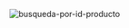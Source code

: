 ![busqueda-por-id-producto](https://github.com/AndresLlanos0498/hackaton-v1/assets/88214875/dba01fe9-cc92-43be-b774-d2e8701c0124)
